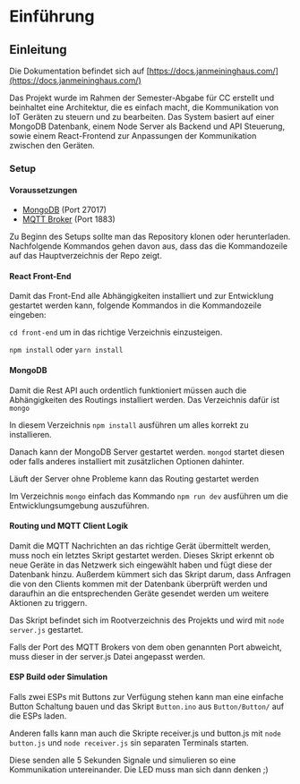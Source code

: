 # Einführung

## Einleitung

Die Dokumentation befindet sich auf [https://docs.janmeininghaus.com/](https://docs.janmeininghaus.com/)

Das Projekt wurde im Rahmen der Semester-Abgabe für CC erstellt und beinhaltet eine Architektur, die es einfach macht, die Kommunikation von IoT Geräten zu steuern und zu bearbeiten. Das System basiert auf einer MongoDB Datenbank, einem Node Server als Backend und API Steuerung, sowie einem React-Frontend zur Anpassungen der Kommunikation zwischen den Geräten.

### Setup

#### Voraussetzungen

* [MongoDB](https://docs.mongodb.com/manual/installation/) \(Port 27017\)
* [MQTT Broker](https://mosquitto.org/download/) \(Port 1883\)

Zu Beginn des Setups sollte man das Repository klonen oder herunterladen. Nachfolgende Kommandos gehen davon aus, dass das die Kommandozeile auf das Hauptverzeichnis der Repo zeigt.

#### React Front-End

Damit das Front-End alle Abhängigkeiten installiert und zur Entwicklung gestartet werden kann, folgende Kommandos in die Kommandozeile eingeben:

`cd front-end`  um in das richtige Verzeichnis einzusteigen.

`npm install` oder `yarn install`

#### MongoDB

Damit die Rest API auch ordentlich funktioniert müssen auch die Abhängigkeiten des Routings installiert werden. Das Verzeichnis dafür ist `mongo`

In diesem Verzeichnis `npm install` ausführen um alles korrekt zu installieren. 

Danach kann der MongoDB Server gestartet werden. `mongod` startet diesen oder falls anderes installiert mit zusätzlichen Optionen dahinter.

Läuft der Server ohne Probleme kann das Routing gestartet werden

Im Verzeichnis `mongo` einfach das Kommando `npm run dev` ausführen um die Entwicklungsumgebung auszuführen. 

#### Routing und MQTT Client Logik

Damit die MQTT Nachrichten an das richtige Gerät übermittelt werden, muss noch ein letztes Skript gestartet werden. Dieses Skript erkennt ob neue Geräte in das Netzwerk sich eingewählt haben und fügt diese der Datenbank hinzu. Außerdem kümmert sich das Skript darum, dass Anfragen die von den Clients kommen mit der Datenbank überprüft werden und daraufhin an die entsprechenden Geräte gesendet werden um weitere Aktionen zu triggern. 

Das Skript befindet sich im Rootverzeichnis des Projekts und wird mit `node server.js` gestartet. 

Falls der Port des MQTT Brokers von dem oben genannten Port abweicht, muss dieser in der server.js Datei angepasst werden. 

#### ESP Build oder Simulation

Falls zwei ESPs mit Buttons zur Verfügung stehen kann man eine einfache Button Schaltung bauen und das Skript `Button.ino` aus `Button/Button/` auf die ESPs laden. 

Anderen falls kann man auch die Skripte receiver.js und button.js mit `node button.js` und `node receiver.js` sin separaten Terminals starten.

Diese senden alle 5 Sekunden Signale und simulieren so eine Kommunikation untereinander. Die LED muss man sich dann denken ;\) 

